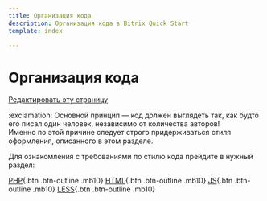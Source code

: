```yaml
---
title: Организация кода 
description: Организация кода в Bitrix Quick Start
template: index  

---
```


# Организация кода
<a href="https://github.com/pafnuty/bqs-site/blob/dev/storage/pages/code/index.md" class="btn btn-mini" target="_blank">Редактировать эту страницу</a>

<div class="alert alert-error fz18 mt20">
   :exclamation: Основной принцип — код должен выглядеть так, как будто его писал один человек, независимо от количества авторов!
</div>
Именно по этой причине следует строго придерживаться стиля оформления, описанного в этом разделе.

Для ознакомления с требованиями по стилю кода прейдите в нужный раздел:

[PHP](/code/php){.btn .btn-outline .mb10}
[HTML](/code/html){.btn .btn-outline .mb10}
[JS](/code/js){.btn .btn-outline .mb10}
[LESS](/code/css){.btn .btn-outline .mb10}